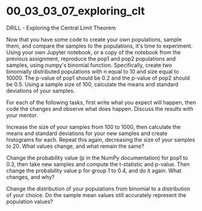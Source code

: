 # 00_03_03_07_exploring_clt

DRILL - Exploring the Central Limit Theorem

Now that you have some code to create your own populations, sample them, and compare the samples to the populations, it's time to experiment. Using your own Jupyter notebook, or a copy of the notebook from the previous assignment, reproduce the pop1 and pop2 populations and samples, using numpy's binomial function. Specifically, create two binomially distributed populations with n equal to 10 and size equal to 10000. The p-value of pop1 should be 0.2 and the p-value of pop2 should be 0.5. Using a sample size of 100, calculate the means and standard deviations of your samples.

For each of the following tasks, first write what you expect will happen, then code the changes and observe what does happen. Discuss the results with your mentor.

Increase the size of your samples from 100 to 1000, then calculate the means and standard deviations for your new samples and create histograms for each. Repeat this again, decreasing the size of your samples to 20. What values change, and what remain the same?

Change the probability value (p in the NumPy documentation) for pop1 to 0.3, then take new samples and compute the t-statistic and p-value. Then change the probability value p for group 1 to 0.4, and do it again. What changes, and why?

Change the distribution of your populations from binomial to a distribution of your choice. Do the sample mean values still accurately represent the population values?
